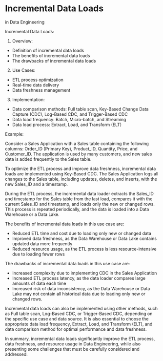 # Incremental Data Loads

in Data Engineering

Incremental Data Loads:

1. Overview:
- Definition of incremental data loads
- The benefits of incremental data loads
- The drawbacks of incremental data loads

2. Use Cases:
- ETL process optimization
- Real-time data delivery
- Data freshness management

3. Implementation:
- Data comparison methods: Full table scan, Key-Based Change Data Capture (CDC), Log-Based CDC, and Trigger-Based CDC
- Data load frequency: Batch, Micro-batch, and Streaming
- Data load process: Extract, Load, and Transform (ELT)

Example:

Consider a Sales Application with a Sales table containing the following columns: Order_ID (Primary Key), Product_ID, Quantity, Price, and Customer_ID. The application is used by many customers, and new sales data is added frequently to the Sales table.

To optimize the ETL process and improve data freshness, incremental data loads are implemented using Key-Based CDC. The Sales Application logs all changes to the Sales table, including updates, deletes, and inserts, with the new Sales_ID and a timestamp.

During the ETL process, the incremental data loader extracts the Sales_ID and timestamp for the Sales table from the last load, compares it with the current Sales_ID and timestamp, and loads only the new or changed rows. This process is repeated periodically, and the data is loaded into a Data Warehouse or a Data Lake.

The benefits of incremental data loads in this use case are:

- Reduced ETL time and cost due to loading only new or changed data
- Improved data freshness, as the Data Warehouse or Data Lake contains updated data more frequently
- Reduced resource usage, as the ETL process is less resource-intensive due to loading fewer rows

The drawbacks of incremental data loads in this use case are:

- Increased complexity due to implementing CDC in the Sales Application
- Increased ETL process latency, as the data loader compares large amounts of data each time
- Increased risk of data inconsistency, as the Data Warehouse or Data Lake may not contain all historical data due to loading only new or changed rows.

Incremental data loads can also be implemented using other methods, such as Full table scan, Log-Based CDC, or Trigger-Based CDC, depending on the specific use case and data source. It is also essential to choose the appropriate data load frequency, Extract, Load, and Transform (ELT), and data comparison method for optimal performance and data freshness.

In summary, incremental data loads significantly improve the ETL process, data freshness, and resource usage in Data Engineering, while also presenting some challenges that must be carefully considered and addressed.
